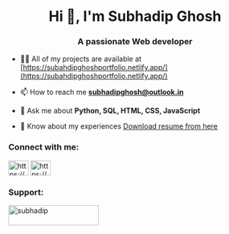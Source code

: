 <h1 align="center">Hi 👋, I'm Subhadip Ghosh</h1>
<h3 align="center">A passionate Web developer</h3>


- 👨‍💻 All of my projects are available at [https://subahdipghoshportfolio.netlify.app/](https://subahdipghoshportfolio.netlify.app/)


- 📫 How to reach me **subhadipghosh@outlook.in**

- 💬 Ask me about **Python, SQL, HTML, CSS, JavaScript**

- 📄 Know about my experiences [Download resume from here](https://subahdipghosh.netlify.app/)


<h3 align="left">Connect with me:</h3>
<p align="left">
<a href="https://linkedin.com/in/subhadipghosh76/" target="blank"><img align="center" src="https://raw.githubusercontent.com/rahuldkjain/github-profile-readme-generator/master/src/images/icons/Social/linked-in-alt.svg" alt="https://www.linkedin.com/in/subhadipghosh76/" height="30" width="40" /></a>
<a href="https://www.instagram.com/subhadipghosh_76/" target="blank"><img align="center" src="https://raw.githubusercontent.com/rahuldkjain/github-profile-readme-generator/master/src/images/icons/Social/instagram.svg" alt="https://www.instagram.com/subhadipghosh_76/" height="30" width="40" /></a>

<h3 align="left">Support:</h3>
<p><a href="https://www.buymeacoffee.com/subahdip"> <img align="left" src="https://cdn.buymeacoffee.com/buttons/v2/default-yellow.png" height="40" width="180" alt="subhadip" /></a></p><br><br>

